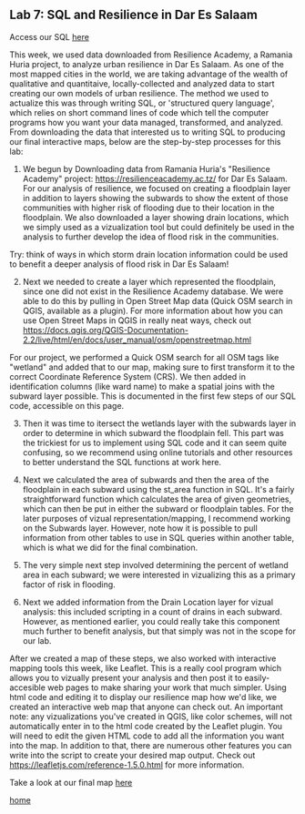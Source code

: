 ## Lab 7: SQL and Resilience in Dar Es Salaam 

Access our SQL [here](lab06_final.sql) 

This week, we used data downloaded from Resilience Academy, a Ramania Huria project, to analyze urban resilience in Dar Es Salaam. As one of the most mapped cities in the world, we are taking advantage of the wealth of qualitative and quantitaive, locally-collected and analyzed data to start creating our own models of urban resilience. The method we used to actualize this was through writing SQL, or 'structured query language', which relies on short command lines of code which tell the computer programs how you want your data managed, transformed, and analyzed. From downloading the data that interested us to writing SQL to producing our final interactive maps, below are the step-by-step processes for this lab: 

1. We begun by Downloading data from Ramania Huria's "Resilience Academy" project: https://resilienceacademy.ac.tz/ for Dar Es Salaam. For our analysis of resilience, we focused on creating a floodplain layer in addition to layers showing the subwards to show the extent of those communities with higher risk of flooding due to their location in the floodplain. We also downloaded a layer showing drain locations, which we simply used as a vizualization tool but could definitely be used in the analysis to further develop the idea of flood risk in the communities. 
  
  Try: think of ways in which storm drain location information could be used to benefit a deeper analysis of flood risk in Dar Es Salaam!

2. Next we needed to create a layer which represented the floodplain, since one did not exist in the Resilience Academy database. We were able to do this by pulling in Open Street Map data (Quick OSM search in QGIS, available as a plugin). For more information about how you can use Open Street Maps in QGIS in really neat ways, check out https://docs.qgis.org/QGIS-Documentation-2.2/live/html/en/docs/user_manual/osm/openstreetmap.html 

For our project, we performed a Quick OSM search for all OSM tags like "wetland" and added that to our map, making sure to first transform it to the correct Coordinate Reference System (CRS). We then added in identification columns (like ward name) to make a spatial joins with the subward layer possible. This is documented in the first few steps of our SQL code, accessible on this page. 

3. Then it was time to itersect the wetlands layer with the subwards layer in order to determine in which subward the floodplain fell. This part was the trickiest for us to implement using SQL code and it can seem quite confusing, so we recommend using online tutorials and other resources to better understand the SQL functions at work here. 

4. Next we calculated the area of subwards and then the area of the floodplain in each subward using the st_area function in SQL. It's a fairly straightforward function which calculates the area of given geometries, which can then be put in either the subward or floodplain tables. For the later purposes of vizual representation/mapping, I recommend working on the Subwards layer. However, note how it is possible to pull information from other tables to use in SQL queries within another table, which is what we did for the final combination.

5. The very simple next step involved determining the percent of wetland area in each subward; we were interested in vizualizing this as a primary factor of risk in flooding. 

6. Next we added information from the Drain Location layer for vizual analysis: this included scripting in a count of drains in each subward. However, as mentioned earlier, you could really take this component much further to benefit analysis, but that simply was not in the scope for our lab. 



After we created a map of these steps, we also worked with interactive mapping tools this week, like Leaflet. This is a really cool program which allows you to vizually present your analysis and then post it to easily-accesible web pages to make sharing your work that much simpler. Using html code and editing it to display our resilience map how we'd like, we created an interactive web map that anyone can check out. An important note: any vizualizations you've created in QGIS, like color schemes, will not automatically enter in to the html code created by the Leaflet plugin. You will need to edit the given HTML code to add all the information you want into the map. In addition to that, there are numerous other features you can write into the script to create your desired map output. Check out https://leafletjs.com/reference-1.5.0.html for more information. 

Take a look at our final map [here](dsmmap/dsm_index.html)



[home](index.md)
